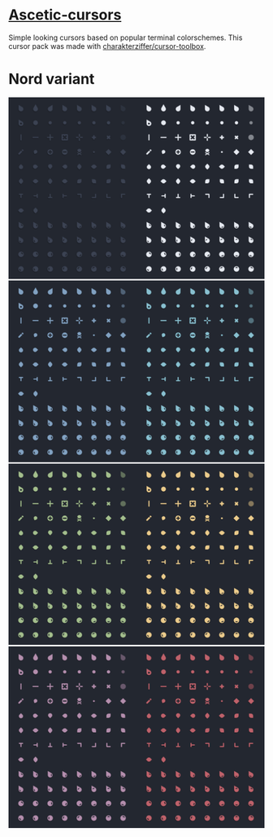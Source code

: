 # [Ascetic-cursors](https://github.com/Myagko/Ascetic-cursors/tree/main/cursors)
Simple looking cursors based on popular terminal colorschemes.
This cursor pack was made with [charakterziffer/cursor-toolbox](https://github.com/charakterziffer/cursor-toolbox).

# Nord variant

![preview1](https://github.com/Myagko/Ascetic-cursors/blob/main/preview/1.png)
![preview2](https://github.com/Myagko/Ascetic-cursors/blob/main/preview/2.png)
![preview3](https://github.com/Myagko/Ascetic-cursors/blob/main/preview/3.png)
![preview4](https://github.com/Myagko/Ascetic-cursors/blob/main/preview/4.png)
